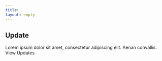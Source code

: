 ```yaml
---
title: 
layout: empty
---
```

<!-- Square card -->
<style>
.demo-card-square.mdl-card {
  width: 100%;
  min-height: 100%;
}

</style>

<div class="demo-card-square mdl-card mdl-shadow--2dp">
  <div class="mdl-card__title mdl-card--expand">
    <h2 class="mdl-card__title-text">Update</h2>
  </div>
  <div class="mdl-card__supporting-text">
    Lorem ipsum dolor sit amet, consectetur adipiscing elit.
    Aenan convallis.
  </div>
  <div class="mdl-card__actions mdl-card--border">
    <a class="mdl-button mdl-button--colored mdl-js-button mdl-js-ripple-effect">
      View Updates
    </a>
  </div>
</div>
